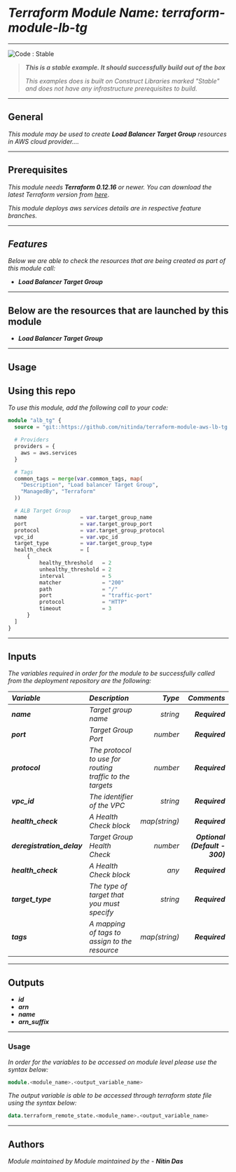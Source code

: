 # _Terraform Module Name: terraform-module-lb-tg_

<!--BEGIN STABILITY BANNER-->
---

![_Code : Stable_](https://img.shields.io/badge/Code-Stable-brightgreen?style=for-the-badge&logo=github)

> **_This is a stable example. It should successfully build out of the box_**
>
> _This examples does is built on Construct Libraries marked "Stable" and does not have any infrastructure prerequisites to build._

---
<!--END STABILITY BANNER-->

## General

_This module may be used to create_ **_Load Balancer Target Group_** _resources in AWS cloud provider...._

---


## Prerequisites

_This module needs_ **_Terraform 0.12.16_** _or newer._
_You can download the latest Terraform version from_ [_here_](https://www.terraform.io/downloads.html).

_This module deploys aws services details are in respective feature branches._

---

## _Features_

_Below we are able to check the resources that are being created as part of this module call:_

* **_Load Balancer Target Group_**


---

## Below are the resources that are launched by this module

* **_Load Balancer Target Group_**


---

## Usage

## Using this repo

_To use this module, add the following call to your code:_

```tf
module "alb_tg" {
  source = "git::https://github.com/nitinda/terraform-module-aws-lb-tg.git?ref=terraform-12/target-ip-instance"

  # Providers
  providers = {
    aws = aws.services
  }

  # Tags
  common_tags = merge(var.common_tags, map(
    "Description", "Load balancer Target Group",
    "ManagedBy", "Terraform"
  ))

  # ALB Target Group
  name                 = var.target_group_name
  port                 = var.target_group_port
  protocol             = var.target_group_protocol
  vpc_id               = var.vpc_id
  target_type          = var.target_group_type
  health_check         = [
      {
          healthy_threshold   = 2
          unhealthy_threshold = 2
          interval            = 5
          matcher             = "200"
          path                = "/"
          port                = "traffic-port"
          protocol            = "HTTP"
          timeout             = 3
      }
  ]
}

```


---

## Inputs

_The variables required in order for the module to be successfully called from the deployment repository are the following:_


|**_Variable_** | **_Description_** | **_Type_** | **_Comments_** |
|:----|:----|-----:|-----:|
| **_name_** | _Target group name_ | _string_ | **_Required_** |
| **_port_** | _Target Group Port_ | _number_ | **_Required_** |
| **_protocol_** | _The protocol to use for routing traffic to the targets_ | _number_ | **_Required_** |
| **_vpc\_id_** | _The identifier of the VPC_ | _string_ | **_Required_** |
| **_health\_check_** | _A Health Check block_ | _map(string)_ | **_Required_** |
| **_deregistration\_delay_** | _Target Group Health Check_ | _number_ | **_Optional (Default - 300)_** |
| **_health\_check_** | _A Health Check block_ | _any_ | **_Required_** |
| **_target\_type_** | _The type of target that you must specify_ | _string_ | **_Required_** |
| **_tags_** | _A mapping of tags to assign to the resource_ | _map(string)_ | **_Required_** |

---



## Outputs

* **_id_**
* **_arn_**
* **_name_**
* **_arn\_suffix_**


---


### Usage
_In order for the variables to be accessed on module level please use the syntax below:_

```tf
module.<module_name>.<output_variable_name>
```
_The output variable is able to be accessed through terraform state file using the syntax below:_

```tf
data.terraform_remote_state.<module_name>.<output_variable_name>
```
---

## Authors
_Module maintained by Module maintained by the -_ **_Nitin Das_**